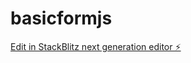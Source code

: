 # basicformjs

[Edit in StackBlitz next generation editor ⚡️](https://stackblitz.com/~/github.com/meel516/basicformjs)